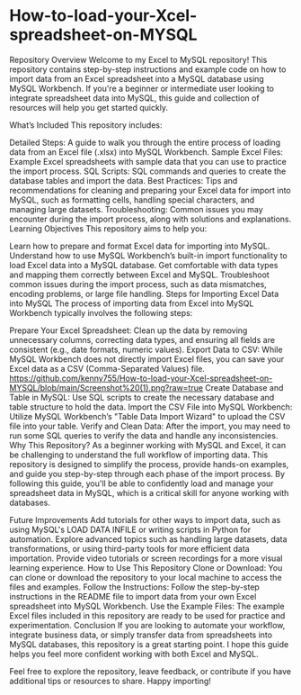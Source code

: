 # How-to-load-your-Xcel-spreadsheet-on-MYSQL
Repository Overview
Welcome to my Excel to MySQL repository! This repository contains step-by-step instructions and example code on how to import data from an Excel spreadsheet into a MySQL database using MySQL Workbench. If you're a beginner or intermediate user looking to integrate spreadsheet data into MySQL, this guide and collection of resources will help you get started quickly.

What’s Included
This repository includes:

Detailed Steps: A guide to walk you through the entire process of loading data from an Excel file (.xlsx) into MySQL Workbench.
Sample Excel Files: Example Excel spreadsheets with sample data that you can use to practice the import process.
SQL Scripts: SQL commands and queries to create the database tables and import the data.
Best Practices: Tips and recommendations for cleaning and preparing your Excel data for import into MySQL, such as formatting cells, handling special characters, and managing large datasets.
Troubleshooting: Common issues you may encounter during the import process, along with solutions and explanations.
Learning Objectives
This repository aims to help you:

Learn how to prepare and format Excel data for importing into MySQL.
Understand how to use MySQL Workbench’s built-in import functionality to load Excel data into a MySQL database.
Get comfortable with data types and mapping them correctly between Excel and MySQL.
Troubleshoot common issues during the import process, such as data mismatches, encoding problems, or large file handling.
Steps for Importing Excel Data into MySQL
The process of importing data from Excel into MySQL Workbench typically involves the following steps:

Prepare Your Excel Spreadsheet: Clean up the data by removing unnecessary columns, correcting data types, and ensuring all fields are consistent (e.g., date formats, numeric values).
Export Data to CSV: While MySQL Workbench does not directly import Excel files, you can save your Excel data as a CSV (Comma-Separated Values) file.
https://github.com/kenny755/How-to-load-your-Xcel-spreadsheet-on-MYSQL/blob/main/Screenshot%20(1).png?raw=true
Create Database and Table in MySQL: Use SQL scripts to create the necessary database and table structure to hold the data.
Import the CSV File into MySQL Workbench: Utilize MySQL Workbench’s "Table Data Import Wizard" to upload the CSV file into your table.
Verify and Clean Data: After the import, you may need to run some SQL queries to verify the data and handle any inconsistencies.
Why This Repository?
As a beginner working with MySQL and Excel, it can be challenging to understand the full workflow of importing data. This repository is designed to simplify the process, provide hands-on examples, and guide you step-by-step through each phase of the import process. By following this guide, you'll be able to confidently load and manage your spreadsheet data in MySQL, which is a critical skill for anyone working with databases.

Future Improvements
Add tutorials for other ways to import data, such as using MySQL's LOAD DATA INFILE or writing scripts in Python for automation.
Explore advanced topics such as handling large datasets, data transformations, or using third-party tools for more efficient data importation.
Provide video tutorials or screen recordings for a more visual learning experience.
How to Use This Repository
Clone or Download: You can clone or download the repository to your local machine to access the files and examples.
Follow the Instructions: Follow the step-by-step instructions in the README file to import data from your own Excel spreadsheet into MySQL Workbench.
Use the Example Files: The example Excel files included in this repository are ready to be used for practice and experimentation.
Conclusion
If you are looking to automate your workflow, integrate business data, or simply transfer data from spreadsheets into MySQL databases, this repository is a great starting point. I hope this guide helps you feel more confident working with both Excel and MySQL.

Feel free to explore the repository, leave feedback, or contribute if you have additional tips or resources to share. Happy importing!
